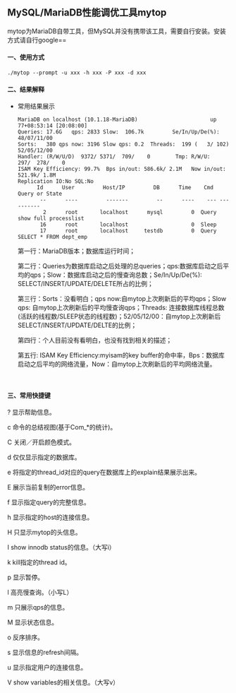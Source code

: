 ## MySQL/MariaDB性能调优工具mytop

mytop为MariaDB自带工具，但MySQL并没有携带该工具，需要自行安装。安装方式请自行google==

#### 一、使用方式

```shell
./mytop --prompt -u xxx -h xxx -P xxx -d xxx
```



#### 二、结果解释

- 常用结果展示

  ```
  MariaDB on localhost (10.1.18-MariaDB)                       up 77+08:53:14 [20:08:00]
  Queries: 17.6G   qps: 2833 Slow:  106.7k         Se/In/Up/De(%):    48/07/11/00
  Sorts:   380 qps now: 3196 Slow qps: 0.2  Threads:  199 (   3/ 102) 52/05/12/00
  Handler: (R/W/U/D)  9372/ 5371/  709/    0        Tmp: R/W/U:   297/  278/    0
  ISAM Key Efficiency: 99.7%  Bps in/out: 586.6k/ 2.1M   Now in/out: 521.9k/ 1.8M
  Replication IO:No SQL:No
        Id      User         Host/IP         DB      Time    Cmd Query or State
         --      ----         -------         --      ----    --- ----------
          2      root       localhost      mysql         0  Query show full processlist                          
         16      root       localhost                    0  Sleep
         17      root       localhost     testdb         0  Query SELECT * FROM dept_emp
  ```

  第一行：MariaDB版本；数据库运行时间；

  第二行：Queries为数据库启动之后处理的总queries；qps:数据库启动之后平均的qps；Slow：数据库启动之后的慢查询总数；Se/In/Up/De(%): SELECT/INSERT/UPDATE/DELETE所占的比例；

  第三行：Sorts：没看明白；qps now:自mytop上次刷新后的平均qps；Slow qps: 自mytop上次刷新后的平均慢查询qps；Threads: 连接数据库线程总数(活跃的线程数/SLEEP状态的线程数)；52/05/12/00：自mytop上次刷新后SELECT/INSERT/UPDATE/DELTE的比例；

  第四行：个人目前没有看明白，也没有找到相关的描述；

  第五行:	ISAM Key Efficiency:myisam的key buffer的命中率，Bps：数据库启动之后平均的网络流量，Now：自mytop上次刷新后的平均网络流量。

  ​

#### 三、常用快捷键

?	显示帮助信息。

c	命令的总结视图(基于Com_*的统计)。

C	关闭／开启颜色模式。

d	仅仅显示指定的数据库。

e	将指定的thread_id对应的query在数据库上的explain结果展示出来。

E	展示当前复制的error信息。

f	显示指定query的完整信息。

h	显示指定的host的连接信息。

H	只显示mytop的头信息。

I	show innodb status的信息。（大写i）

k	kill指定的thread id。

p	显示暂停。

l	高亮慢查询。（小写L）

m	只展示qps的信息。

M	显示状态信息。

o	反序排序。

s	显示信息的refresh间隔。

u	显示指定用户的连接信息。

V	show variables的相关信息。（大写v）

